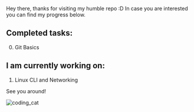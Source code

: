 Hey there, thanks for visiting my humble repo :D
In case you are interested you can find my progress below.

## Completed tasks:
0. Git Basics

## I am currently working on:
1. Linux CLI and Networking

See you around!

![coding_cat](https://i.imgur.com/4dSv0jH.gif)
